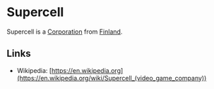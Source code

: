 # Supercell

Supercell is a [Corporation](240000000.md) from [Finland](404.md).

## Links

- Wikipedia: [https://en.wikipedia.org](https://en.wikipedia.org/wiki/Supercell_(video_game_company))
